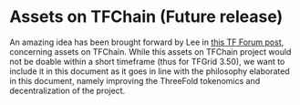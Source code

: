 <h1> Assets on TFChain (Future release) </h1>

An amazing idea has been brought forward by Lee in [this TF Forum post](https://forum.threefold.io/t/tft-locked-value-during-deployment/3675/28), concerning assets on TFChain. While this assets on TFChain project would not be doable within a short timeframe (thus for TFGrid 3.50), we want to include it in this document as it goes in line with the philosophy elaborated in this document, namely improving the ThreeFold tokenomics and decentralization of the project.